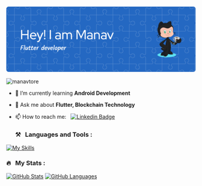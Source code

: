 
![Header](https://github.com/manavtore/manavtore/blob/main/github-header-image.png)

<p align="left">
    <img src="https://komarev.com/ghpvc/?username=manavtore&label=Profile%20views&color=0e75b6&style=flat" alt="manavtore" />
</p>

- 🌱 I’m currently learning **Android Development**
- 💬 Ask me about **Flutter, Blockchain Technology**
- 📫 How to reach me: &nbsp; [![Linkedin Badge](https://img.shields.io/badge/-Manav_Tore-blue?style=flat&logo=Linkedin&logoColor=white)](https://www.linkedin.com/in/manav-tore/)





   ### ⚒️ &nbsp; Languages and Tools :


[![My Skills](https://skillicons.dev/icons?i=flutter,dart,cpp,c,kotlin,swift,solidity,figma,ts,js,firebase,mongodb,git&perline=8)](https://skillicons.dev)

### 🔥 &nbsp; My Stats :

[![GitHub Stats](https://github-readme-stats.vercel.app/api?username=manavtore&hide=issues&show_icons=true&hide_border=true&theme=github_dark&count_private=true)](https://github.com/anuraghazra/github-readme-stats)
[![GitHub Languages](https://github-readme-stats.vercel.app/api/top-langs/?username=manavtore&size_weight=1&count_weight=0&includeForks=true&layout=compact&hide=html,css,makefile,ruby,c%2B%2B,objective-c,kotlin,swift,cmake&hide_border=true&langs_count=8&theme=github_dark)](https://github.com/anuraghazra/github-readme-stats)


